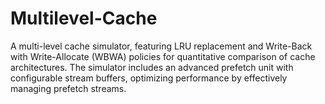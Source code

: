 # Multilevel-Cache
A multi-level cache simulator, featuring LRU replacement and Write-Back with Write-Allocate (WBWA) policies for quantitative comparison of cache architectures. The simulator includes an advanced prefetch unit with configurable stream buffers, optimizing performance by effectively managing prefetch streams.
